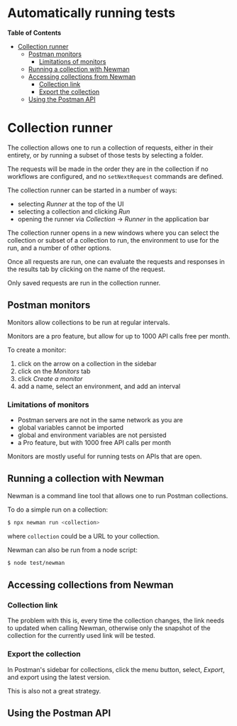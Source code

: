 # Automatically running tests

<!-- START doctoc generated TOC please keep comment here to allow auto update -->
<!-- DON'T EDIT THIS SECTION, INSTEAD RE-RUN doctoc TO UPDATE -->
**Table of Contents**

- [Collection runner](#collection-runner)
  - [Postman monitors](#postman-monitors)
    - [Limitations of monitors](#limitations-of-monitors)
  - [Running a collection with Newman](#running-a-collection-with-newman)
  - [Accessing collections from Newman](#accessing-collections-from-newman)
    - [Collection link](#collection-link)
    - [Export the collection](#export-the-collection)
  - [Using the Postman API](#using-the-postman-api)

<!-- END doctoc generated TOC please keep comment here to allow auto update -->

# Collection runner

The collection allows one to run a collection of requests, either in their
entirety, or by running a subset of those tests by selecting a folder.

The requests will be made in the order they are in the collection if no
workflows are configured, and no `setNextRequest` commands are defined.

The collection runner can be started in a number of ways:

- selecting _Runner_ at the top of the UI
- selecting a collection and clicking _Run_
- opening the runner via _Collection_ -> _Runner_ in the application bar

The collection runner opens in a new windows where you can select the collection
or subset of a collection to run, the environment to use for the run, and a
number of other options.

Once all requests are run, one can evaluate the requests and responses in the
results tab by clicking on the name of the request.

Only saved requests are run in the collection runner.

## Postman monitors

Monitors allow collections to be run at regular intervals.

Monitors are a pro feature, but allow for up to 1000 API calls free per month.

To create a monitor:

1. click on the arrow on a collection in the sidebar
2. click on the _Monitors_ tab
3. click _Create a monitor_
4. add a name, select an environment, and add an interval

### Limitations of monitors

- Postman servers are not in the same network as you are
- global variables cannot be imported
- global and environment variables are not persisted
- a Pro feature, but with 1000 free API calls per month

Monitors are mostly useful for running tests on APIs that are open.

## Running a collection with Newman

Newman is a command line tool that allows one to run Postman collections.

To do a simple run on a collection:

```bash
$ npx newman run <collection>
```

where `collection` could be a URL to your collection.

Newman can also be run from a node script:

```bash
$ node test/newman
```

## Accessing collections from Newman

### Collection link

The problem with this is, every time the collection changes, the link needs to
updated when calling Newman, otherwise only the snapshot of the collection for
the currently used link will be tested.

### Export the collection

In Postman's sidebar for collections, click the menu button, select, _Export_,
and export using the latest version.

This is also not a great strategy.

## Using the Postman API


